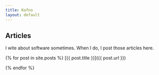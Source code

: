 ```yaml
---
title: Kofno
layout: default
---
```


Articles
--------

I wite about software sometimes. When I do, I post those articles here.

{% for post in site.posts %}
  [{{ post.title }}]({{ post.url }})

{% endfor %}
